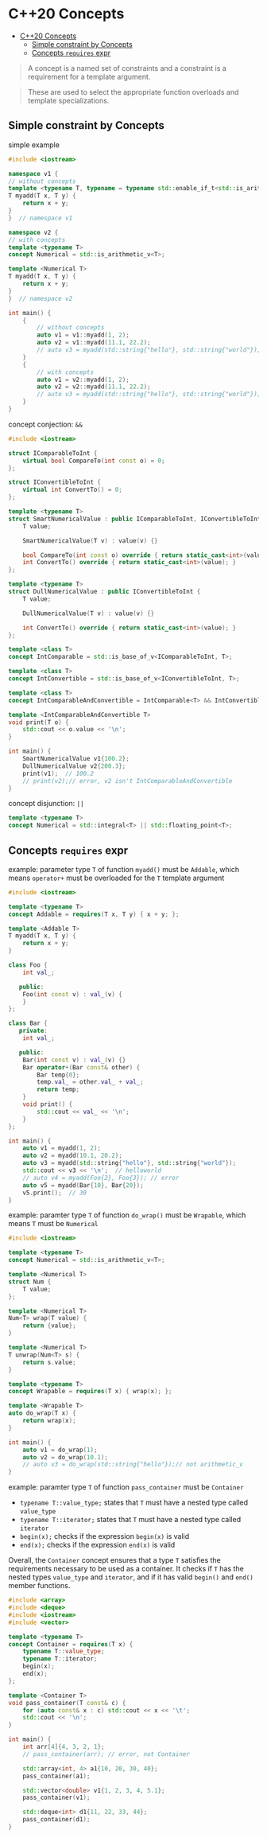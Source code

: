 # C++20 Concepts

- [C++20 Concepts](#c20-concepts)
  - [Simple constraint by Concepts](#simple-constraint-by-concepts)
  - [Concepts `requires` expr](#concepts-requires-expr)

> A concept is a named set of constraints and a constraint is a requirement for a template argument. 

> These are used to select the appropriate function overloads and template specializations.

## Simple constraint by Concepts

simple example

```cpp
#include <iostream>

namespace v1 {
// without concepts
template <typename T, typename = typename std::enable_if_t<std::is_arithmetic_v<T>, T>>
T myadd(T x, T y) {
    return x + y;
}
}  // namespace v1

namespace v2 {
// with concepts
template <typename T>
concept Numerical = std::is_arithmetic_v<T>;

template <Numerical T>
T myadd(T x, T y) {
    return x + y;
}
}  // namespace v2

int main() {
    {
        // without concepts
        auto v1 = v1::myadd(1, 2);
        auto v2 = v1::myadd(11.1, 22.2);
        // auto v3 = myadd(std::string{"hello"}, std::string{"world"});  // error
    }
    {
        // with concepts
        auto v1 = v2::myadd(1, 2);
        auto v2 = v2::myadd(11.1, 22.2);
        // auto v3 = myadd(std::string{"hello"}, std::string{"world"});  // error
    }
}
```

concept conjection: `&&`

```cpp
#include <iostream>

struct IComparableToInt {
    virtual bool CompareTo(int const o) = 0;
};

struct IConvertibleToInt {
    virtual int ConvertTo() = 0;
};

template <typename T>
struct SmartNumericalValue : public IComparableToInt, IConvertibleToInt {
    T value;

    SmartNumericalValue(T v) : value(v) {}

    bool CompareTo(int const o) override { return static_cast<int>(value) == o; }
    int ConvertTo() override { return static_cast<int>(value); }
};

template <typename T>
struct DullNumericalValue : public IConvertibleToInt {
    T value;

    DullNumericalValue(T v) : value(v) {}

    int ConvertTo() override { return static_cast<int>(value); }
};

template <class T>
concept IntComparable = std::is_base_of_v<IComparableToInt, T>;

template <class T>
concept IntConvertible = std::is_base_of_v<IConvertibleToInt, T>;

template <class T>
concept IntComparableAndConvertible = IntComparable<T> && IntConvertible<T>;

template <IntComparableAndConvertible T>
void print(T o) {
    std::cout << o.value << '\n';
}

int main() {
    SmartNumericalValue v1{100.2};
    DullNumericalValue v2{200.3};
    print(v1);  // 100.2
    // print(v2);// error, v2 isn't IntComparableAndConvertible
}
```

concept disjunction: `||`

```cpp
template <typename T>
concept Numerical = std::integral<T> || std::floating_point<T>;
```

## Concepts `requires` expr

example: parameter type `T` of function `myadd()` must be `Addable`, which means `operator+` must be overloaded for the `T` template argument

```cpp
#include <iostream>

template <typename T>
concept Addable = requires(T x, T y) { x + y; };

template <Addable T>
T myadd(T x, T y) {
    return x + y;
}

class Foo {
    int val_;

   public:
    Foo(int const v) : val_(v) {
    }
};

class Bar {
   private:
    int val_;

   public:
    Bar(int const v) : val_(v) {}
    Bar operator+(Bar const& other) {
        Bar temp{0};
        temp.val_ = other.val_ + val_;
        return temp;
    }
    void print() {
        std::cout << val_ << '\n';
    }
};

int main() {
    auto v1 = myadd(1, 2);
    auto v2 = myadd(10.1, 20.2);
    auto v3 = myadd(std::string{"hello"}, std::string{"world"});
    std::cout << v3 << '\n';  // helloworld
    // auto v4 = myadd(Foo{2}, Foo{3}); // error
    auto v5 = myadd(Bar{10}, Bar{20});
    v5.print();  // 30
}
```

example: paramter type `T` of function `do_wrap()` must be `Wrapable`, which means `T` must be `Numerical`

```cpp
#include <iostream>

template <typename T>
concept Numerical = std::is_arithmetic_v<T>;

template <Numerical T>
struct Num {
    T value;
};

template <Numerical T>
Num<T> wrap(T value) {
    return {value};
}

template <Numerical T>
T unwrap(Num<T> s) {
    return s.value;
}

template <typename T>
concept Wrapable = requires(T x) { wrap(x); };

template <Wrapable T>
auto do_wrap(T x) {
    return wrap(x);
}

int main() {
    auto v1 = do_wrap(1);
    auto v2 = do_wrap(10.1);
    // auto v3 = do_wrap(std::string{"hello"});// not arithmetic_v
}
```

example: paramter type `T` of function `pass_container` must be `Container`
- `typename T::value_type;` states that `T` must have a nested type called `value_type`  
- `typename T::iterator;` states that `T` must have a nested type called `iterator`
- `begin(x);` checks if the expression `begin(x)` is valid
- `end(x);` checks if the expression `end(x)` is valid

Overall, the `Container` concept ensures that a type `T` satisfies the requirements necessary to be used as a container. It checks if `T` has the nested types `value_type` and `iterator`, and if it has valid `begin()` and `end()` member functions.

```cpp
#include <array>
#include <deque>
#include <iostream>
#include <vector>

template <typename T>
concept Container = requires(T x) {
    typename T::value_type;
    typename T::iterator;
    begin(x);
    end(x);
};

template <Container T>
void pass_container(T const& c) {
    for (auto const& x : c) std::cout << x << '\t';
    std::cout << '\n';
}

int main() {
    int arr[4]{4, 3, 2, 1};
    // pass_container(arr); // error, not Container

    std::array<int, 4> a1{10, 20, 30, 40};
    pass_container(a1);

    std::vector<double> v1{1, 2, 3, 4, 5.1};
    pass_container(v1);

    std::deque<int> d1{11, 22, 33, 44};
    pass_container(d1);
}
```